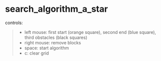 # search_algorithm_a_star
controls:
> - left mouse: first start (orange square), second end (blue square), third obstacles (black squares)
> - right mouse: remove blocks
> - space: start algorithm
> - c: clear grid

